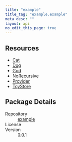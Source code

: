 ```yaml
---
title: "example"
title_tag: "example.example"
meta_desc: ""
layout: api
no_edit_this_page: true
---
```


<!-- WARNING: this file was generated by test. -->
<!-- Do not edit by hand unless you're certain you know what you are doing! -->



<h2 id="resources">Resources</h2>
<ul class="api">
    <li><a href="cat/" title="Cat"><span class="api-symbol api-symbol--resource"></span>Cat</a></li>
    <li><a href="dog/" title="Dog"><span class="api-symbol api-symbol--resource"></span>Dog</a></li>
    <li><a href="god/" title="God"><span class="api-symbol api-symbol--resource"></span>God</a></li>
    <li><a href="norecursive/" title="NoRecursive"><span class="api-symbol api-symbol--resource"></span>NoRecursive</a></li>
    <li><a href="provider/" title="Provider"><span class="api-symbol api-symbol--resource"></span>Provider</a></li>
    <li><a href="toystore/" title="ToyStore"><span class="api-symbol api-symbol--resource"></span>ToyStore</a></li>
</ul>

<h2 id="package-details">Package Details</h2>
<dl class="package-details">
	<dt>Repository</dt>
	<dd><a href="">example </a></dd>
	<dt>License</dt>
	<dd></dd>
	<dt>Version</dt>
	<dd>0.0.1</dd>
</dl>

